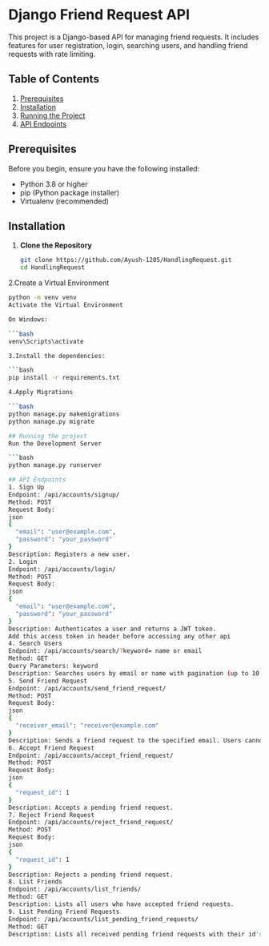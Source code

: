 # Django Friend Request API

This project is a Django-based API for managing friend requests. It includes features for user registration, login, searching users, and handling friend requests with rate limiting.

## Table of Contents
1. [Prerequisites](#prerequisites)
2. [Installation](#installation)
3. [Running the Project](#running-the-project)
4. [API Endpoints](#api-endpoints)


## Prerequisites

Before you begin, ensure you have the following installed:
- Python 3.8 or higher
- pip (Python package installer)
- Virtualenv (recommended)

## Installation

1. **Clone the Repository**

   ```bash
   git clone https://github.com/Ayush-1205/HandlingRequest.git
   cd HandlingRequest
   
2.Create a Virtual Environment

```bash
python -m venv venv
Activate the Virtual Environment

On Windows:

```bash
venv\Scripts\activate

3.Install the dependencies:

```bash
pip install -r requirements.txt

4.Apply Migrations

```bash
python manage.py makemigrations
python manage.py migrate

## Running the project
Run the Development Server

```bash
python manage.py runserver

## API Endpoints
1. Sign Up
Endpoint: /api/accounts/signup/
Method: POST
Request Body:
json
{
  "email": "user@example.com",
  "password": "your_password"
}
Description: Registers a new user.
2. Login
Endpoint: /api/accounts/login/
Method: POST
Request Body:
json
{
  "email": "user@example.com",
  "password": "your_password"
}
Description: Authenticates a user and returns a JWT token.
Add this access token in header before accessing any other api
4. Search Users
Endpoint: /api/accounts/search/?keyword= name or email
Method: GET
Query Parameters: keyword
Description: Searches users by email or name with pagination (up to 10 records per page).
5. Send Friend Request
Endpoint: /api/accounts/send_friend_request/
Method: POST
Request Body:
json
{
  "receiver_email": "receiver@example.com"
}
Description: Sends a friend request to the specified email. Users cannot send more than 3 friend requests within a minute.
6. Accept Friend Request
Endpoint: /api/accounts/accept_friend_request/
Method: POST
Request Body:
json
{
  "request_id": 1
}
Description: Accepts a pending friend request.
7. Reject Friend Request
Endpoint: /api/accounts/reject_friend_request/
Method: POST
Request Body:
json
{
  "request_id": 1
}
Description: Rejects a pending friend request.
8. List Friends
Endpoint: /api/accounts/list_friends/
Method: GET
Description: Lists all users who have accepted friend requests.
9. List Pending Friend Requests
Endpoint: /api/accounts/list_pending_friend_requests/
Method: GET
Description: Lists all received pending friend requests with their id's which can be used as request_id for accepting or rejecting the request.
